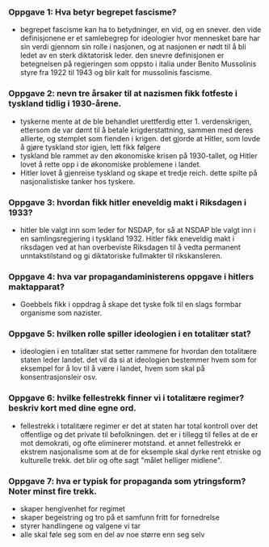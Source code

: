 ### Oppgave 1: Hva betyr begrepet fascisme?
- begrepet fascisme kan ha to betydninger, en vid, og en snever. den vide definisjonene er et samlebegrep for ideologier hvor
    mennesket bare har sin verdi gjennom sin rolle i nasjonen, og at nasjonen er nødt til å bli ledet av en sterk diktatorisk
    leder. den snevre definisjonen er betegnelsen på regjeringen som oppsto i italia under Benito Mussolinis styre fra 1922 til
    1943 og blir kalt for mussolinis fascisme.

### Oppgave 2: nevn tre årsaker til at nazismen fikk fotfeste i tyskland tidlig i 1930-årene.
- tyskerne mente at de ble behandlet urettferdig etter 1. verdenskrigen, ettersom de var dømt til å betale krigderstattning, 
    sammen med deres allierte, og stemplet som fienden i krigen. det gjorde at Hitler, som lovde å gjøre tyskland stor igjen,
    lett fikk følgere
- tyskland ble rammet av den økonomiske krisen på 1930-tallet, og Hitler lovet å rette opp i de økonomiske problemene i landet.
- Hitler lovet å gjenreise tyskland og skape et tredje reich. dette spilte på nasjonalistiske tanker hos tyskere.

### Oppgave 3: hvordan fikk hitler eneveldig makt i Riksdagen i 1933?
- hitler ble valgt inn som leder for NSDAP, for så at NSDAP ble valgt inn i en samlingsregjering i tyskland 1932.
    Hitler fikk eneveldig makt i riksdagen ved at han overbeviste Riksdagen til å vedta permanent unntakstilstand og gi
    diktatoriske fullmakter til rikskansleren.

### Oppgave 4: hva var propagandaministerens oppgave i hitlers maktapparat?
- Goebbels fikk i oppdrag å skape det tyske folk til en slags formbar organisme som nazister.

### Oppgave 5: hvilken rolle spiller ideologien i en totalitær stat?
- ideologien i en totalitær stat setter rammene for hvordan den totalitære staten leder landet. det vil da si at
    ideologien bestemmer hvem som for eksempel for å lov til å være i landet, hvem som skal på konsentrasjonsleir osv.

### Oppgave 6: hvilke fellestrekk finner vi i totalitære regimer? beskriv kort med dine egne ord.
- fellestrekk i totalitære regimer er det at staten har total kontroll over det offentlige og det private til befolkningen.
    det er i tillegg til felles at de er mot demokrati, og ofte eliminerer motstand. et annet fellestrekk er ekstrem nasjonalisme
    som at de for eksemple skal dyrke rent etniske og kulturelle trekk. det blir og ofte sagt "målet helliger midlene".

### Oppgave 7: hva er typisk for propaganda som ytringsform? Noter minst fire trekk.
- skaper hengivenhet for regimet
- skaper begeistring og tro på et samfunn fritt for fornedrelse
- styrer handlingene og valgene vi tar
- alle skal føle seg som en del av noe større enn seg selv
